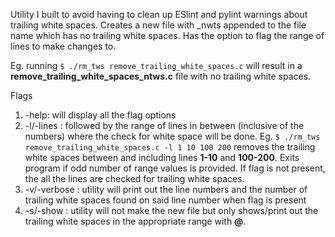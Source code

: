 Utility I built to avoid having to clean up ESlint and pylint warnings about trailing white spaces. Creates a new file with _nwts appended to the file name which has no trailing white spaces. Has the option to flag the range of lines to make changes to.

Eg. running `$ ./rm_tws remove_trailing_white_spaces.c` will result in a **remove_trailing_white_spaces_ntws.c** file with no trailing white spaces.

Flags
1. -help: will display all the flag options
1. -l/-lines : followed by the range of lines in between (inclusive of the numbers) where the check for white space will be done. Eg. `$ ./rm_tws remove_trailing_white_spaces.c -l 1 10 100 200` removes the trailing white spaces between and including lines **1-10** and **100-200**. Exits program if odd number of range values is provided. If flag is not present, the all the lines are checked for trailing white spaces.
1. -v/-verbose : utility will print out the line numbers and the number of trailing white spaces found on said line number when flag is present 
1. -s/-show : utility will not make the new file but only shows/print out the trailing white spaces in the appropriate range with **@**. 

